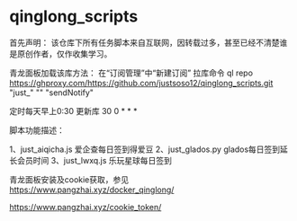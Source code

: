 # qinglong_scripts
首先声明：
该仓库下所有任务脚本来自互联网，因转载过多，甚至已经不清楚谁是原创作者，仅作收集学习。

青龙面板加载该库方法：
在“订阅管理”中“新建订阅”
拉库命令
ql repo https://ghproxy.com/https://github.com/justsoso12/qinglong_scripts.git "just_" "" "sendNotify"

定时每天早上0:30 更新库
30 0 * * *

脚本功能描述：

1、just_aiqicha.js   爱企查每日签到得爱豆
2、just_glados.py    glados每日签到延长会员时间
3、just_lwxq.js      乐玩星球每日签到



青龙面板安装及cookie获取，参见
https://www.pangzhai.xyz/docker_qinglong/

https://www.pangzhai.xyz/cookie_token/
